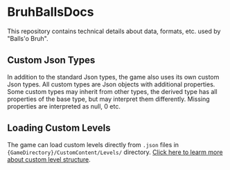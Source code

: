 # BruhBallsDocs
This repository contains technical details about data, formats, etc. used by "Balls'o Bruh".

## Custom Json Types
In addition to the standard Json types, the game also uses its own custom Json types. All custom types are Json objects with additional properties. Some custom types may inherit from other types, the derived type has all properties of the base type, but may interpret them differently. Missing properties are interpreted as null, 0 etc.

## Loading Custom Levels
The game can load custom levels directly from `.json` files in `{GameDirectory}/CustomContent/Levels/` directory. [Click here to learm more about custom level structure](Json/Level.md).
